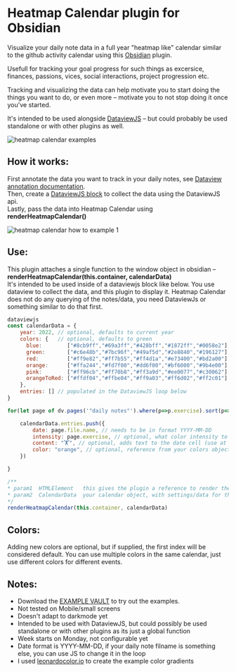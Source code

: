 # Heatmap Calendar plugin for Obsidian

Visualize your daily note data in a full year "heatmap like" calendar similar to the github activity calendar using this [Obsidian](https://obsidian.md/) plugin.  

Usefull for tracking your goal progress for such things as excersice, finances, passions, vices, social interactions, project progression etc.   

Tracking and visualizing the data can help motivate you to start doing the things you want to do, or even more – motivate you to not stop doing it once you've started.

It's intended to be used alongside [DataviewJS](https://blacksmithgu.github.io/obsidian-dataview/) – but could probably be used standalone or with other plugins as well.  

![heatmap calendar examples](https://github.com/Richardsl/heatmap-calendar-obsidian/blob/master/github-images/heatmap-calendar-examples.jpg?raw=true)



## How it works:

First annotate the data you want to track in your daily notes, see [Dataview annotation documentation](https://blacksmithgu.github.io/obsidian-dataview/data-annotation/).  
Then, create a [DataviewJS block](https://blacksmithgu.github.io/obsidian-dataview/api/intro/) to collect the data using the DataviewJS api.  
Lastly, pass the data into Heatmap Calendar using  **renderHeatmapCalendar()** 

![heatmap calendar how to example 1](https://github.com/Richardsl/heatmap-calendar-obsidian/blob/master/github-images/heatmap-calendar-howto3.jpg?raw=true)

## Use:

This plugin attaches a single function to the window object in obsidian – **renderHeatmapCalendar(this.container, calendarData)**  
It's intended to be used inside of a dataviewjs block like below. You use dataview to collect the data, and this plugin to display it.
Heatmap Calendar does not do any querying of the notes/data, you need DataviewJs or something similar to do that first.

```javascript
dataviewjs
const calendarData = { 
	year: 2022, // optional, defaults to current year
	colors: {   // optional, defaults to green
	  blue:        ["#8cb9ff","#69a3ff","#428bff","#1872ff","#0058e2"], // this first entry is considered default
	  green:       ["#c6e48b","#7bc96f","#49af5d","#2e8840","#196127"],
	  red:         ["#ff9e82","#ff7b55","#ff4d1a","#e73400","#bd2a00"],
	  orange:      ["#ffa244","#fd7f00","#dd6f00","#bf6000","#9b4e00"],
	  pink:        ["#ff96cb","#ff70b8","#ff3a9d","#ee0077","#c30062"],
	  orangeToRed: ["#ffdf04","#ffbe04","#ff9a03","#ff6d02","#ff2c01"]
	},
	entries: [] // populated in the DataviewJS loop below
}

for(let page of dv.pages('"daily notes"').where(p=>p.exercise).sort(p=>p.file.name)){ //DataviewJS stuff

	calendarData.entries.push({
		date: page.file.name, // needs to be in format YYYY-MM-DD
		intensity: page.exercise, // optional, what color intensity to use for entry, will autoscale. Default 4 (1-5)
		content: "🏋️", // optional, adds text to the date cell (use at own risk)
		color: "orange", // optional, reference from your colors object. If no color is supplied; colors[0] is used
	})

}

/**
* param1  HTMLElement   this gives the plugin a reference to render the calendar at
* param2  CalendarData  your calendar object, with settings/data for the calendar
*/
renderHeatmapCalendar(this.container, calendarData)

```
  
## Colors:
Adding new colors are optional, but if supplied, the first index will be considered default.
You can use multiple colors in the same calendar, just use different colors for different events.  
   


## Notes:
- Download the [EXAMPLE VAULT](https://github.com/Richardsl/heatmap-calendar-obsidian/tree/master/EXAMPLE_VAULT) to try out the examples.  
- Not tested on Mobile/small screens
- Doesn't adapt to darkmode yet
- Intended to be used with DataviewJS, but could possibly be used standalone or with other plugins as its just a global function
- Week starts on Monday, not configurable yet
- Date format is YYYY-MM-DD, if your daily note filname is something else, you can use JS to change it in the loop
- I used [leonardocolor.io](https://leonardocolor.io) to create the example color gradients
